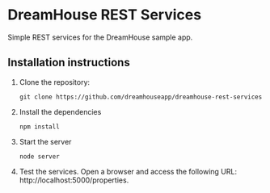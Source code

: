 # DreamHouse REST Services

Simple REST services for the DreamHouse sample app.

## Installation instructions

1. Clone the repository:
    ```
    git clone https://github.com/dreamhouseapp/dreamhouse-rest-services
    ```
    
1. Install the dependencies
    ```
    npm install
    ```
    
1. Start the server
    ```
    node server
    ```
    
1. Test the services. Open a browser and access the following URL: http://localhost:5000/properties.